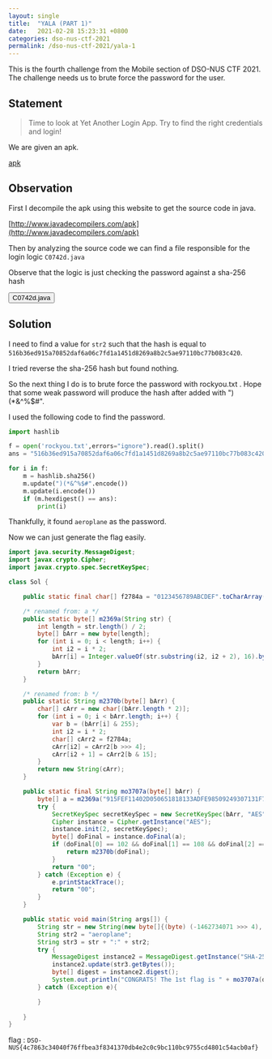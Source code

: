 ```yaml
---
layout: single
title:  "YALA (PART 1)"
date:   2021-02-28 15:23:31 +0800
categories: dso-nus-ctf-2021
permalink: /dso-nus-ctf-2021/yala-1
---
```


This is the fourth challenge from the Mobile section of DSO-NUS CTF 2021. The challenge needs us to brute force the password for the user.

## Statement

>Time to look at Yet Another Login App. Try to find the right credentials and login!

We are given an apk.

[apk](/assets/misc/yala-1.apk)


## Observation

First I decompile the apk using this website to get the source code in java.

[http://www.javadecompilers.com/apk](http://www.javadecompilers.com/apk)

Then by analyzing the source code we can find a file responsible for the login logic `C0742d.java`

Observe that the logic is just checking the password against a sha-256 hash

<button class="collapsible btn" id="code">C0742d.java</button>

<div class="content" id="codedata" style="display:none" markdown="1">

```java
package p060b.p064b.p065a.p068e.p069a;

import android.util.Log;
import com.ctf.level3.R;
import com.ctf.level3.data.LoginDataSource;
import java.io.IOException;
import java.security.MessageDigest;
import java.util.Arrays;
import java.util.Objects;
import java.util.UUID;
import javax.crypto.Cipher;
import javax.crypto.spec.SecretKeySpec;
import p000a.p048m.C0454l;
import p000a.p048m.C0458p;
import p060b.p064b.p065a.C0731c;
import p060b.p064b.p065a.p066d.C0732a;
import p060b.p064b.p065a.p066d.C0733b;
import p060b.p064b.p065a.p066d.C0734c;
import p060b.p064b.p065a.p066d.p067d.C0738a;

/* renamed from: b.b.a.e.a.d */
public class C0742d extends C0458p {

    /* renamed from: b */
    public C0454l<C0740b> f2797b = new C0454l<>();

    /* renamed from: c */
    public C0454l<C0741c> f2798c = new C0454l<>();

    /* renamed from: d */
    public C0733b f2799d;

    public C0742d(C0733b bVar) {
        this.f2799d = bVar;
    }

    /* renamed from: b */
    public void mo3257b(String str, String str2) {
        C0734c cVar;
        LoginDataSource loginDataSource = this.f2799d.f2787a;
        Objects.requireNonNull(loginDataSource);
        String aVar = new C0732a(loginDataSource).toString();
        loginDataSource.f3431d = aVar;
        if (!str.equals(aVar)) {
            Log.d("ctflevel2", "Invalid user id");
            cVar = new C0734c.C0736b(new Exception("Invalid user id"));
        } else {
            try {
                char[] cArr = C0731c.f2784a;
                MessageDigest instance = MessageDigest.getInstance("SHA-256");
                instance.update((")(*&^%$#" + str2).getBytes());
                if (Arrays.equals(instance.digest(), loginDataSource.f3430c)) {
                    Log.d("ctflevel2", "Valid credentials entered");
                    try {
                        String str3 = str + ":" + str2;
                        char[] cArr2 = C0731c.f2784a;
                        MessageDigest instance2 = MessageDigest.getInstance("SHA-256");
                        instance2.update(str3.getBytes());
                        byte[] digest = instance2.digest();
                        Log.d("ctflevel2", "CONGRATS! The 1st flag is " + loginDataSource.mo3707a(digest));
                        Log.d("ctflevel2", "There is another flag. Good luck!");
                        if (loginDataSource.mo3708ix(loginDataSource.f3428a, loginDataSource.f3429b, digest) == -1) {
                            cVar = new C0734c.C0736b(new Exception("Initialization failed"));
                        } else {
                            try {
                                byte[] bArr = loginDataSource.f3428a;
                                byte[] bArr2 = loginDataSource.f3429b;
                                SecretKeySpec secretKeySpec = new SecretKeySpec(bArr, "AES");
                                Cipher instance3 = Cipher.getInstance("AES");
                                instance3.init(2, secretKeySpec);
                                byte[] doFinal = instance3.doFinal(bArr2);
                                if (doFinal[0] == 70 && doFinal[1] == 76 && doFinal[2] == 65 && doFinal[3] == 71) {
                                    Log.d("ctflevel3", "CONGRATS! The last flag is " + C0731c.m2370b(doFinal) + ", you have completed this challenge.");
                                    try {
                                        cVar = new C0734c.C0737c(new C0738a(UUID.randomUUID().toString(), ""));
                                    } catch (Exception e) {
                                        cVar = new C0734c.C0736b(new IOException("Error logging in", e));
                                    }
                                } else {
                                    Log.d("ctflevel3", "You are very close!");
                                    cVar = new C0734c.C0736b(new Exception("You are very close!"));
                                }
                            } catch (Exception e2) {
                                e2.printStackTrace();
                                Log.d("ctflevel3", "You are so close!");
                                cVar = new C0734c.C0736b(new Exception("You are so close!"));
                            }
                        }
                    } catch (Exception e3) {
                        e3.printStackTrace();
                        cVar = new C0734c.C0736b(new Exception("Oops"));
                    }
                } else {
                    Log.d("ctflevel2", "Invalid credentials entered");
                    cVar = new C0734c.C0736b(new Exception("Wrong password"));
                }
            } catch (Exception e4) {
                e4.printStackTrace();
            }
        }
        if (cVar instanceof C0734c.C0737c) {
            C0738a aVar2 = ((C0734c.C0737c) cVar).f2789a;
        }
        if (cVar instanceof C0734c.C0737c) {
            this.f2798c.mo1839h(new C0741c(new C0739a(((C0734c.C0737c) cVar).f2789a.f2790a)));
        } else {
            this.f2798c.mo1839h(new C0741c(Integer.valueOf(R.string.login_failed)));
        }
    }
}

```
</div>

## Solution

I need to find a value for `str2` such that the hash is equal to `516b36ed915a70852daf6a06c7fd1a1451d8269a8b2c5ae97110bc77b083c420`.

I tried reverse the sha-256 hash but found nothing.

So the next thing I do is to brute force the password with rockyou.txt . Hope that some weak password will produce the hash after added with ")(*&^%$#".

I used the following code to find the password.

```python
import hashlib

f = open('rockyou.txt',errors="ignore").read().split()
ans = "516b36ed915a70852daf6a06c7fd1a1451d8269a8b2c5ae97110bc77b083c420"

for i in f:
    m = hashlib.sha256()
    m.update(")(*&^%$#".encode())
    m.update(i.encode())
    if (m.hexdigest() == ans):
        print(i)
```

Thankfully, it found `aeroplane` as the password.

Now we can just generate the flag easily.

```java
import java.security.MessageDigest;
import javax.crypto.Cipher;
import javax.crypto.spec.SecretKeySpec;

class Sol {

    public static final char[] f2784a = "0123456789ABCDEF".toCharArray();

    /* renamed from: a */
    public static byte[] m2369a(String str) {
        int length = str.length() / 2;
        byte[] bArr = new byte[length];
        for (int i = 0; i < length; i++) {
            int i2 = i * 2;
            bArr[i] = Integer.valueOf(str.substring(i2, i2 + 2), 16).byteValue();
        }
        return bArr;
    }

    /* renamed from: b */
    public static String m2370b(byte[] bArr) {
        char[] cArr = new char[(bArr.length * 2)];
        for (int i = 0; i < bArr.length; i++) {
            var b = (bArr[i] & 255);
            int i2 = i * 2;
            char[] cArr2 = f2784a;
            cArr[i2] = cArr2[b >>> 4];
            cArr[i2 + 1] = cArr2[b & 15];
        }
        return new String(cArr);
    }

    public static final String mo3707a(byte[] bArr) {
        byte[] a = m2369a("915FEF11402D050651818133ADFE98509249307131F7240173784135C136E27DDCF1C2898D405C18C7DE75CCD25C9CCF");
        try {
            SecretKeySpec secretKeySpec = new SecretKeySpec(bArr, "AES");
            Cipher instance = Cipher.getInstance("AES");
            instance.init(2, secretKeySpec);
            byte[] doFinal = instance.doFinal(a);
            if (doFinal[0] == 102 && doFinal[1] == 108 && doFinal[2] == 97 && doFinal[3] == 103) {
                return m2370b(doFinal);
            }
            return "00";
        } catch (Exception e) {
            e.printStackTrace();
            return "00";
        }
    }

    public static void main(String args[]) {
        String str = new String(new byte[]{(byte) (-1462734071 >>> 4), (byte) (-385552254 >>> 9), (byte) (1107918732 >>> 19), (byte) (-198649565 >>> 6), (byte) (728446419 >>> 19), (byte) (718529411 >>> 17), (byte) (-2089595746 >>> 19)});
        String str2 = "aeroplane";
        String str3 = str + ":" + str2;
        try {
            MessageDigest instance2 = MessageDigest.getInstance("SHA-256");
            instance2.update(str3.getBytes());
            byte[] digest = instance2.digest();
            System.out.println("CONGRATS! The 1st flag is " + mo3707a(digest));
        } catch (Exception e){

        }
        
    }
}
```

flag : `DSO-NUS{4c7863c34040f76ffbea3f8341370db4e2c0c9bc110bc9755cd4801c54acb0af}`

